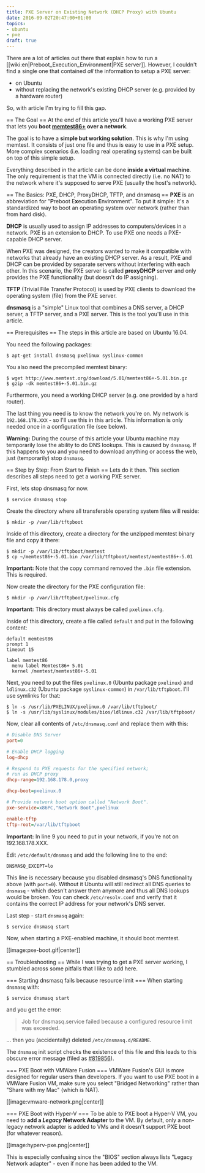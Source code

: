 ```yaml
---
title: PXE Server on Existing Network (DHCP Proxy) with Ubuntu
date: 2016-09-02T20:47:00+01:00
topics:
- ubuntu
- pxe
draft: true
---
```


There are a lot of articles out there that explain how to run a [[wiki:en|Preboot_Execution_Environment|PXE server]]. However, I couldn't find a single one that contained *all* the information to setup a PXE server:
* on Ubuntu
* without replacing the network's existing DHCP server (e.g. provided by a hardware router)

So, with article I'm trying to fill this gap.

== The Goal ==
At the end of this article you'll have a working PXE server that lets you **boot [memtest86+](http://www.memtest.org/) over a network**.

The goal is to have a **simple but working solution**. This is why I'm using memtest. It consists of just one file and thus is easy to use in a PXE setup. More complex scenarios (i.e. loading real operating systems) can be built on top of this simple setup.

Everything described in the article can be done **inside a virtual machine**. The only requirement is that the VM is connected directly (i.e. no NAT) to the network where it's supposed to serve PXE (usually the host's network).

== The Basics: PXE, DHCP, ProxyDHCP, TFTP, and dnsmasq ==
**PXE** is an abbreviation for "**P**reboot E**x**ecution **E**nvironment". To put it simple: It's a standardized way to boot an operating system over network (rather than from hard disk).

**DHCP** is usually used to assign IP addresses to computers/devices in a network. PXE is an extension to DHCP. To use PXE one needs a PXE-capable DHCP server.

When PXE was designed, the creators wanted to make it compatible with networks that already have an existing DHCP server. As a result, PXE and DHCP can be provided by separate servers without interfering with each other. In this scenario, the PXE server is called **proxyDHCP** server and only provides the PXE functionality (but doesn't do IP assigning).

**TFTP** (Trivial File Transfer Protocol) is used by PXE clients to download the operating system (file) from the PXE server.

**dnsmasq** is a "simple" Linux tool that combines a DNS server, a DHCP server, a TFTP server, and a PXE server. This is the tool you'll use in this article.

== Prerequisites ==
The steps in this article are based on Ubuntu 16.04.

You need the following packages:

```
$ apt-get install dnsmasq pxelinux syslinux-common
```

You also need the precompiled memtest binary:

```
$ wget http://www.memtest.org/download/5.01/memtest86+-5.01.bin.gz
$ gzip -dk memtest86+-5.01.bin.gz
```

Furthermore, you need a working DHCP server (e.g. one provided by a hard router).

The last thing you need is to know the network you're on. My network is `192.168.178.XXX` - so I'll use this in this article. This information is only needed once in a configuration file (see below).

**Warning:** During the course of this article your Ubuntu machine may temporarily lose the ability to do DNS lookups. This is caused by `dnsmasq`. If this happens to you and you need to download anything or access the web, just (temporarily) stop `dnsmasq`.

== Step by Step: From Start to Finish ==
Lets do it then. This section describes all steps need to get a working PXE server.

First, lets stop dnsmasq for now.

```
$ service dnsmasq stop
```

Create the directory where all transferable operating system files will reside:

```
$ mkdir -p /var/lib/tftpboot
```

Inside of this directory, create a directory for the unzipped memtest binary file and copy it there:

```
$ mkdir -p /var/lib/tftpboot/memtest
$ cp ~/memtest86+-5.01.bin /var/lib/tftpboot/memtest/memtest86+-5.01
```

**Important:** Note that the copy command removed the `.bin` file extension. This is required.

Now create the directory for the PXE configuration file:

```
$ mkdir -p /var/lib/tftpboot/pxelinux.cfg
```

**Important:** This directory must always be called `pxelinux.cfg`.

Inside of this directory, create a file called `default` and put in the following content:

```
default memtest86
prompt 1
timeout 15

label memtest86
  menu label Memtest86+ 5.01
  kernel /memtest/memtest86+-5.01
```

Next, you need to put the files `pxelinux.0` (Ubuntu package `pxelinux`) and `ldlinux.c32` (Ubuntu package `syslinux-common`) in `/var/lib/tftpboot`. I'll use symlinks for that:

```
$ ln -s /usr/lib/PXELINUX/pxelinux.0 /var/lib/tftpboot/
$ ln -s /usr/lib/syslinux/modules/bios/ldlinux.c32 /var/lib/tftpboot/
```

Now, clear all contents of `/etc/dnsmasq.conf` and replace them with this:

```ini line=1 highlight=9
# Disable DNS Server
port=0

# Enable DHCP logging
log-dhcp

# Respond to PXE requests for the specified network;
# run as DHCP proxy
dhcp-range=192.168.178.0,proxy

dhcp-boot=pxelinux.0

# Provide network boot option called "Network Boot".
pxe-service=x86PC,"Network Boot",pxelinux

enable-tftp
tftp-root=/var/lib/tftpboot
```

**Important:** In line 9 you need to put in your network, if you're not on 192.168.178.XXX.

Edit `/etc/default/dnsmasq` and add the following line to the end:

```
DNSMASQ_EXCEPT=lo
```

This line is necessary because you disabled dnsmasq's DNS functionality above (with `port=0`). Without it Ubuntu will still redirect all DNS queries to `dnsmasq` - which doesn't answer them anymore and thus all DNS lookups would be broken. You can check `/etc/resolv.conf` and verify that it contains the correct IP address for your network's DNS server.

Last step - start `dnsmasq` again:

```
$ service dnsmasq start
```

Now, when starting a PXE-enabled machine, it should boot memtest.

[[image:pxe-boot.gif|center]]

== Troubleshooting ==
While I was trying to get a PXE server working, I stumbled across some pitfalls that I like to add here.

=== Starting dnsmasq fails because resource limit ===
When starting `dnsmasq` with:

```
$ service dnsmasq start
```

and you get the error:

>Job for dnsmasq.service failed because a configured resource limit was exceeded.

... then you (accidentally) deleted `/etc/dnsmasq.d/README`.

The `dnsmasq` init script checks the existence of this file and this leads to this obscure error message (filed as [#819856](https://bugs.debian.org/cgi-bin/bugreport.cgi?bug=819856)).

=== PXE Boot with VMWare Fusion ===
VMWare Fusion's GUI is more designed for regular users than developers. If you want to use PXE boot in a VMWare Fusion VM, make sure you select "Bridged Networking" rather than "Share with my Mac" (which is NAT).

[[image:vmware-network.png|center]]

=== PXE Boot with Hyper-V ===
To be able to PXE boot a Hyper-V VM, you need to **add a *Legacy* Network Adapter** to the VM. By default, only a non-legacy network adapter is added to VMs and it doesn't support PXE boot (for whatever reason).

[[image:hyperv-pxe.png|center]]

This is especially confusing since the "BIOS" section always lists "Legacy Network adapter" - even if none has been added to the VM.
